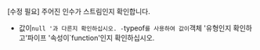 [수정 필요]
주어진 인수가 스트림인지 확인합니다.

- 값이`null '과 다른지 확인하십시오.
-`typeof`를 사용하여 값이`객체 '유형인지 확인하고'파이프 '속성이`function'인지 확인하십시오.